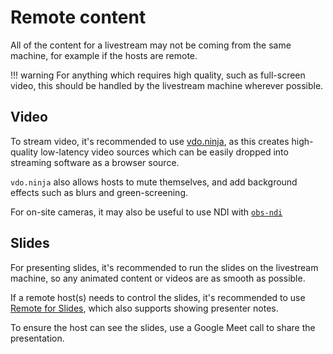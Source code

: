 # Remote content

All of the content for a livestream may not be coming from the same machine, for example if the hosts are remote.

!!! warning
    For anything which requires high quality, such as full-screen video, this should be handled by the livestream machine wherever possible.

## Video

To stream video, it's recommended to use [vdo.ninja](https://vdo.ninja), as this creates high-quality low-latency video sources which can be easily dropped into streaming software as a browser source.

`vdo.ninja` also allows hosts to mute themselves, and add background effects such as blurs and green-screening.

For on-site cameras, it may also be useful to use NDI with [`obs-ndi`](https://github.com/obs-ndi/obs-ndi)

## Slides

For presenting slides, it's recommended to run the slides on the livestream machine, so any animated content or videos are as smooth as possible.

If a remote host(s) needs to control the slides, it's recommended to use [Remote for Slides](https://limhenry.xyz/slides/), which also supports showing presenter notes.

To ensure the host can see the slides, use a Google Meet call to share the presentation.
